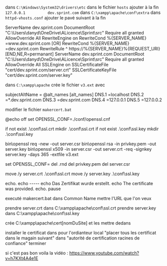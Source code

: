 dans `C:\Windows\System32\drivers\etc` dans le fichier `hosts` ajouter à la fin `127.0.0.1          dev.sprint.com`
dans `C:\xampp\apache\conf\extra` dans `httpd-vhosts.conf` ajouter le pavé suivant à la fin

<VirtualHost dev.sprint.com:80> 
    ServerName dev.sprint.com
    DocumentRoot "C:\Users\danyd\OneDrive\ALicence\Sprint\src"
    <Directory "C:\Users\danyd\OneDrive\ALicence\Sprint\src">
         Require all granted
         AllowOverride All
    </Directory>
	RewriteEngine on
	RewriteCond %{SERVER_NAME} =www.dev.sprint.com [OR]
	RewriteCond %{SERVER_NAME} =dev.sprint.com
	RewriteRule ^ https://%{SERVER_NAME}%{REQUEST_URI} [END,NE,R=permanant]
</VirtualHost>

<VirtualHost dev.sprint.com:443> 
    ServerName dev.sprint.com
    DocumentRoot "C:\Users\danyd\OneDrive\ALicence\Sprint\src"
    <Directory "C:\Users\danyd\OneDrive\ALicence\Sprint\src">
         Require all granted
         AllowOverride All
    </Directory>
	SSLEngine on
	SSLCertificateFile "cert/dev.sprint.com/server.crt"
	SSLCertificateKeyFile "cert/dev.sprint.com/server.key"
</VirtualHost>

dans `C:\xampp\apache` crée le fichier `v3.ext` avec 

subjectAltName = @alt_names
[alt_names]
DNS.1 =localhost
DNS.2 =*.dev.sprint.com
DNS.3 =dev.sprint.com
DNS.4 =127.0.0.1
DNS.5 =127.0.0.2


modifier le fichier `makercert.bat`


@echo off
set OPENSSL_CONF=./conf/openssl.cnf

if not exist .\conf\ssl.crt mkdir .\conf\ssl.crt
if not exist .\conf\ssl.key mkdir .\conf\ssl.key

bin\openssl req -new -out server.csr
bin\openssl rsa -in privkey.pem -out server.key
bin\openssl x509 -in server.csr -out server.crt -req -signkey server.key -days 365 -extfile v3.ext

set OPENSSL_CONF=
del .rnd
del privkey.pem
del server.csr

move /y server.crt .\conf\ssl.crt
move /y server.key .\conf\ssl.key

echo.
echo -----
echo Das Zertifikat wurde erstellt.
echo The certificate was provided.
echo.
pause


executé makercert.bat
dans Common Name mettre l'URL que l'on veux


prendre server.crt dans C:\xampp\apache\conf\ssl.crt
prendre server.key dans C:\xampp\apache\conf\ssl.key

crée C:\xampp\apache\cert\[nomDuSite] et les mettre dedans

installer le certificat dans pour l'ordianteur local
"placer tous les certificat dans le magain suivant" dans "autorité de certification racines de confiance"
terminer

si c'est pas bon voila la vidéo : https://www.youtube.com/watch?v=h7KXt4A4e1E